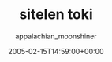 ---
title: 'sitelen toki'
posts: 5
hash: 't385'
author: 'appalachian_moonshiner'
date: 2005-02-15T14:59:00+00:00
sources:
  - http://forums.tokipona.org/viewtopic.php%3Ft=385.html
---